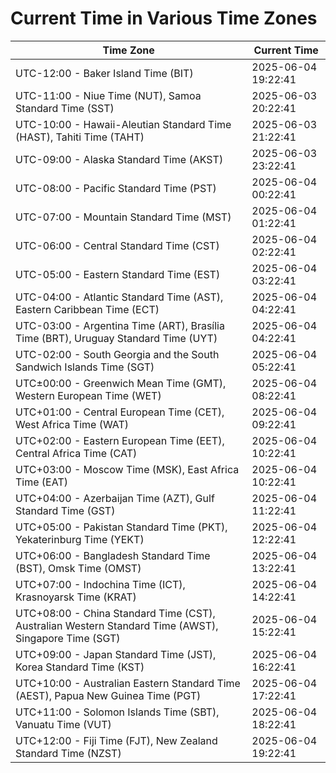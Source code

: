 # Current Time in Various Time Zones

| Time Zone | Current Time |
|-----------|--------------|
| UTC-12:00 - Baker Island Time (BIT) | 2025-06-04 19:22:41 |
| UTC-11:00 - Niue Time (NUT), Samoa Standard Time (SST) | 2025-06-03 20:22:41 |
| UTC-10:00 - Hawaii-Aleutian Standard Time (HAST), Tahiti Time (TAHT) | 2025-06-03 21:22:41 |
| UTC-09:00 - Alaska Standard Time (AKST) | 2025-06-03 23:22:41 |
| UTC-08:00 - Pacific Standard Time (PST) | 2025-06-04 00:22:41 |
| UTC-07:00 - Mountain Standard Time (MST) | 2025-06-04 01:22:41 |
| UTC-06:00 - Central Standard Time (CST) | 2025-06-04 02:22:41 |
| UTC-05:00 - Eastern Standard Time (EST) | 2025-06-04 03:22:41 |
| UTC-04:00 - Atlantic Standard Time (AST), Eastern Caribbean Time (ECT) | 2025-06-04 04:22:41 |
| UTC-03:00 - Argentina Time (ART), Brasília Time (BRT), Uruguay Standard Time (UYT) | 2025-06-04 04:22:41 |
| UTC-02:00 - South Georgia and the South Sandwich Islands Time (SGT) | 2025-06-04 05:22:41 |
| UTC±00:00 - Greenwich Mean Time (GMT), Western European Time (WET) | 2025-06-04 08:22:41 |
| UTC+01:00 - Central European Time (CET), West Africa Time (WAT) | 2025-06-04 09:22:41 |
| UTC+02:00 - Eastern European Time (EET), Central Africa Time (CAT) | 2025-06-04 10:22:41 |
| UTC+03:00 - Moscow Time (MSK), East Africa Time (EAT) | 2025-06-04 10:22:41 |
| UTC+04:00 - Azerbaijan Time (AZT), Gulf Standard Time (GST) | 2025-06-04 11:22:41 |
| UTC+05:00 - Pakistan Standard Time (PKT), Yekaterinburg Time (YEKT) | 2025-06-04 12:22:41 |
| UTC+06:00 - Bangladesh Standard Time (BST), Omsk Time (OMST) | 2025-06-04 13:22:41 |
| UTC+07:00 - Indochina Time (ICT), Krasnoyarsk Time (KRAT) | 2025-06-04 14:22:41 |
| UTC+08:00 - China Standard Time (CST), Australian Western Standard Time (AWST), Singapore Time (SGT) | 2025-06-04 15:22:41 |
| UTC+09:00 - Japan Standard Time (JST), Korea Standard Time (KST) | 2025-06-04 16:22:41 |
| UTC+10:00 - Australian Eastern Standard Time (AEST), Papua New Guinea Time (PGT) | 2025-06-04 17:22:41 |
| UTC+11:00 - Solomon Islands Time (SBT), Vanuatu Time (VUT) | 2025-06-04 18:22:41 |
| UTC+12:00 - Fiji Time (FJT), New Zealand Standard Time (NZST) | 2025-06-04 19:22:41 |
